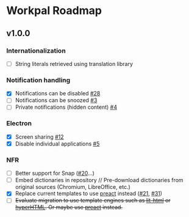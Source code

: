 # Workpal Roadmap

## v1.0.0

### Internationalization

- [ ] String literals retrieved using translation library

### Notification handling

- [x] Notifications can be disabled [#28](https://github.com/inkubux/workpal/pull/28)
- [ ] Notifications can be snoozed [#3](https://github.com/inkubux/workpal/issues/3)
- [ ] Private notifications (hidden content) [#4](https://github.com/inkubux/workpal/issues/4)

### Electron

- [x] Screen sharing [#12](https://github.com/inkubux/workpal/issues/12)
- [x] Disable individual applications [#5](https://github.com/inkubux/workpal/issues/5)

### NFR

- [ ] Better support for Snap ([#20](https://github.com/inkubux/workpal/issues/20)...)
- [ ] Embed dictionaries in repository // Pre-download dictionaries from original sources
      (Chromium, LibreOffice, etc.)
- [x] Replace current templates to use [preact](https://github.com/preactjs/preact) instead
      ([#21](https://github.com/inkubux/workpal/pull/21),
      [#31](https://github.com/inkubux/workpal/pull/31))
- [ ] ~~Evaluate migration to use template engines such as [lit-html](https://github.com/Polymer/lit-html)
      or [hyperHTML](https://github.com/WebReflection/hyperHTML). Or maybe use [preact](https://preactjs.com/) instead.~~

